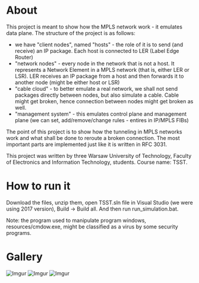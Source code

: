 # About

This project is meant to show how the MPLS network work - it emulates data plane. The structure of the project is as follows:
- we have "client nodes", named "hosts" - the role of it is to send (and receive) an IP package. Each host is connected to LER (Label Edge Router)
- "network nodes" - every node in the network that is not a host. It represents a Network Element in a MPLS network (that is, either LER or LSR). LER receives an IP package from a host and then forwards it to another node (might be either host or LSR)
- "cable cloud" - to better emulate a real network, we shall not send packages directly between nodes, but also simulate a cable. Cable might get broken, hence connection between nodes might get broken as well.
- "management system" - this emulates control plane and management plane (we can set, add/remove/change rules - entires in IP/MPLS FIBs)

The point of this project is to show how the tunneling in MPLS networks work and what shall be done to reroute a broken connection. The most important parts are implemented just like it is written in RFC 3031.

This project was written by three Warsaw University of Technology, Faculty of Electronics and Information Technology, students. Course name: TSST. 

# How to run it

Download the files, unzip them, open TSST.sln file in Visual Studio (we were using 2017 version), Build -> Build all.
And then run run_simulation.bat. 

Note: the program used to manipulate program windows, resources/cmdow.exe, might be classified as a virus by some security programs.

# Gallery

![Imgur](https://i.imgur.com/fBjXOC8.png?1)
![Imgur](https://i.imgur.com/6iZvah4.png?1)
![Imgur](https://i.imgur.com/5aLEMMR.png)
